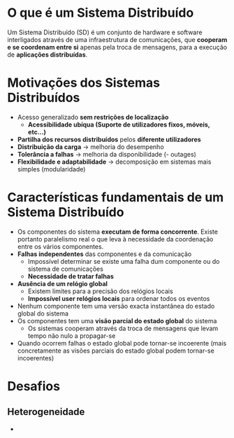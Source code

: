 # O que é um Sistema Distribuído

Um Sistema Distribuído (SD) é um conjunto de hardware e software interligados através de uma infraestrutura de comunicações, que **cooperam e se coordenam entre si** apenas pela troca de mensagens, para a execução de **aplicações distribuídas**.

# Motivações dos Sistemas Distribuídos

- Acesso generalizado **sem restrições de localização**
	- **Acessibilidade ubíqua (Suporte de utilizadores fixos, móveis, etc...)**
- **Partilha dos recursos distribuídos** pelos **diferente utilizadores**
- **Distribuição da carga** -> melhoria do desempenho
- **Tolerância a falhas** -> melhoria da disponibilidade (- outages)
- **Flexibilidade e adaptabilidade** -> decomposição em sistemas mais simples (modularidade)

# Características fundamentais de um Sistema Distribuído

- Os componentes do sistema **executam de forma concorrente**. Existe portanto paralelismo real o que leva à necessidade da coordenação entre os vários componentes.
- **Falhas independentes** das componentes e da comunicação
	- Impossível determinar se existe uma falha dum componente ou do sistema de comunicações
	- **Necessidade de tratar falhas**
- **Ausência de um relógio global**
	- Existem limites para a precisão dos relógios locais
	- **Impossível user relógios locais** para ordenar todos os eventos
- Nenhum componente tem uma versão exacta instantânea do estado global do sistema
- Os componentes tem uma **visão parcial do estado global** do sistema
	- Os sistemas cooperam através da troca de mensagens que levam tempo não nulo a propagar-se
- Quando ocorrem falhas o estado global pode tornar-se incoerente (mais concretamente as visões parciais do estado global podem tornar-se incoerentes)

# Desafios

## Heterogeneidade

-